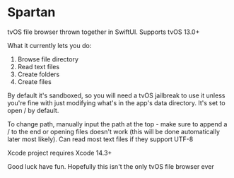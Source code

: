 # Spartan
tvOS file browser thrown together in SwiftUI. Supports tvOS 13.0+

What it currently lets you do:

1. Browse file directory
2. Read text files
3. Create folders
4. Create files

By default it's sandboxed, so you will need a tvOS jailbreak to use it unless you're fine with just modifying what's in the app's data directory. It's set to open / by default.

To change path, manually input the path at the top - make sure to append a / to the end or opening files doesn't work (this will be done automatically later most likely). Can read most text files if they support UTF-8

Xcode project requires Xcode 14.3+

Good luck have fun. Hopefully this isn't the only tvOS file browser ever
